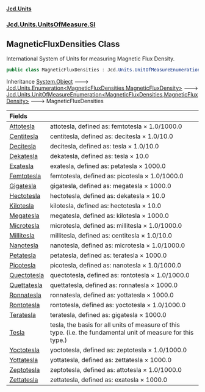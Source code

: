 #### [Jcd.Units](index.md 'index')
### [Jcd.Units.UnitsOfMeasure.SI](Jcd.Units.UnitsOfMeasure.SI.md 'Jcd.Units.UnitsOfMeasure.SI')

## MagneticFluxDensities Class

International System of Units for measuring Magnetic Flux Density.

```csharp
public class MagneticFluxDensities : Jcd.Units.UnitOfMeasureEnumeration<Jcd.Units.UnitsOfMeasure.SI.MagneticFluxDensities, Jcd.Units.UnitTypes.MagneticFluxDensity>
```

Inheritance [System.Object](https://docs.microsoft.com/en-us/dotnet/api/System.Object 'System.Object') &#129106; [Jcd.Units.Enumeration&lt;](Enumeration_TEnumeration,T_.md 'Jcd.Units.Enumeration<TEnumeration,T>')[MagneticFluxDensities](MagneticFluxDensities.md 'Jcd.Units.UnitsOfMeasure.SI.MagneticFluxDensities')[,](Enumeration_TEnumeration,T_.md 'Jcd.Units.Enumeration<TEnumeration,T>')[MagneticFluxDensity](MagneticFluxDensity.md 'Jcd.Units.UnitTypes.MagneticFluxDensity')[&gt;](Enumeration_TEnumeration,T_.md 'Jcd.Units.Enumeration<TEnumeration,T>') &#129106; [Jcd.Units.UnitOfMeasureEnumeration&lt;](UnitOfMeasureEnumeration_TEnumeration,T_.md 'Jcd.Units.UnitOfMeasureEnumeration<TEnumeration,T>')[MagneticFluxDensities](MagneticFluxDensities.md 'Jcd.Units.UnitsOfMeasure.SI.MagneticFluxDensities')[,](UnitOfMeasureEnumeration_TEnumeration,T_.md 'Jcd.Units.UnitOfMeasureEnumeration<TEnumeration,T>')[MagneticFluxDensity](MagneticFluxDensity.md 'Jcd.Units.UnitTypes.MagneticFluxDensity')[&gt;](UnitOfMeasureEnumeration_TEnumeration,T_.md 'Jcd.Units.UnitOfMeasureEnumeration<TEnumeration,T>') &#129106; MagneticFluxDensities

| Fields | |
| :--- | :--- |
| [Attotesla](MagneticFluxDensities.Attotesla.md 'Jcd.Units.UnitsOfMeasure.SI.MagneticFluxDensities.Attotesla') | attotesla, defined as: femtotesla × 1.0/1000.0 |
| [Centitesla](MagneticFluxDensities.Centitesla.md 'Jcd.Units.UnitsOfMeasure.SI.MagneticFluxDensities.Centitesla') | centitesla, defined as: decitesla × 1.0/10.0 |
| [Decitesla](MagneticFluxDensities.Decitesla.md 'Jcd.Units.UnitsOfMeasure.SI.MagneticFluxDensities.Decitesla') | decitesla, defined as: tesla × 1.0/10.0 |
| [Dekatesla](MagneticFluxDensities.Dekatesla.md 'Jcd.Units.UnitsOfMeasure.SI.MagneticFluxDensities.Dekatesla') | dekatesla, defined as: tesla × 10.0 |
| [Exatesla](MagneticFluxDensities.Exatesla.md 'Jcd.Units.UnitsOfMeasure.SI.MagneticFluxDensities.Exatesla') | exatesla, defined as: petatesla × 1000.0 |
| [Femtotesla](MagneticFluxDensities.Femtotesla.md 'Jcd.Units.UnitsOfMeasure.SI.MagneticFluxDensities.Femtotesla') | femtotesla, defined as: picotesla × 1.0/1000.0 |
| [Gigatesla](MagneticFluxDensities.Gigatesla.md 'Jcd.Units.UnitsOfMeasure.SI.MagneticFluxDensities.Gigatesla') | gigatesla, defined as: megatesla × 1000.0 |
| [Hectotesla](MagneticFluxDensities.Hectotesla.md 'Jcd.Units.UnitsOfMeasure.SI.MagneticFluxDensities.Hectotesla') | hectotesla, defined as: dekatesla × 10.0 |
| [Kilotesla](MagneticFluxDensities.Kilotesla.md 'Jcd.Units.UnitsOfMeasure.SI.MagneticFluxDensities.Kilotesla') | kilotesla, defined as: hectotesla × 10.0 |
| [Megatesla](MagneticFluxDensities.Megatesla.md 'Jcd.Units.UnitsOfMeasure.SI.MagneticFluxDensities.Megatesla') | megatesla, defined as: kilotesla × 1000.0 |
| [Microtesla](MagneticFluxDensities.Microtesla.md 'Jcd.Units.UnitsOfMeasure.SI.MagneticFluxDensities.Microtesla') | microtesla, defined as: millitesla × 1.0/1000.0 |
| [Millitesla](MagneticFluxDensities.Millitesla.md 'Jcd.Units.UnitsOfMeasure.SI.MagneticFluxDensities.Millitesla') | millitesla, defined as: centitesla × 1.0/10.0 |
| [Nanotesla](MagneticFluxDensities.Nanotesla.md 'Jcd.Units.UnitsOfMeasure.SI.MagneticFluxDensities.Nanotesla') | nanotesla, defined as: microtesla × 1.0/1000.0 |
| [Petatesla](MagneticFluxDensities.Petatesla.md 'Jcd.Units.UnitsOfMeasure.SI.MagneticFluxDensities.Petatesla') | petatesla, defined as: teratesla × 1000.0 |
| [Picotesla](MagneticFluxDensities.Picotesla.md 'Jcd.Units.UnitsOfMeasure.SI.MagneticFluxDensities.Picotesla') | picotesla, defined as: nanotesla × 1.0/1000.0 |
| [Quectotesla](MagneticFluxDensities.Quectotesla.md 'Jcd.Units.UnitsOfMeasure.SI.MagneticFluxDensities.Quectotesla') | quectotesla, defined as: rontotesla × 1.0/1000.0 |
| [Quettatesla](MagneticFluxDensities.Quettatesla.md 'Jcd.Units.UnitsOfMeasure.SI.MagneticFluxDensities.Quettatesla') | quettatesla, defined as: ronnatesla × 1000.0 |
| [Ronnatesla](MagneticFluxDensities.Ronnatesla.md 'Jcd.Units.UnitsOfMeasure.SI.MagneticFluxDensities.Ronnatesla') | ronnatesla, defined as: yottatesla × 1000.0 |
| [Rontotesla](MagneticFluxDensities.Rontotesla.md 'Jcd.Units.UnitsOfMeasure.SI.MagneticFluxDensities.Rontotesla') | rontotesla, defined as: yoctotesla × 1.0/1000.0 |
| [Teratesla](MagneticFluxDensities.Teratesla.md 'Jcd.Units.UnitsOfMeasure.SI.MagneticFluxDensities.Teratesla') | teratesla, defined as: gigatesla × 1000.0 |
| [Tesla](MagneticFluxDensities.Tesla.md 'Jcd.Units.UnitsOfMeasure.SI.MagneticFluxDensities.Tesla') | tesla, the basis for all units of measure of this type. (i.e. the fundamental unit of measure for this type.) |
| [Yoctotesla](MagneticFluxDensities.Yoctotesla.md 'Jcd.Units.UnitsOfMeasure.SI.MagneticFluxDensities.Yoctotesla') | yoctotesla, defined as: zeptotesla × 1.0/1000.0 |
| [Yottatesla](MagneticFluxDensities.Yottatesla.md 'Jcd.Units.UnitsOfMeasure.SI.MagneticFluxDensities.Yottatesla') | yottatesla, defined as: zettatesla × 1000.0 |
| [Zeptotesla](MagneticFluxDensities.Zeptotesla.md 'Jcd.Units.UnitsOfMeasure.SI.MagneticFluxDensities.Zeptotesla') | zeptotesla, defined as: attotesla × 1.0/1000.0 |
| [Zettatesla](MagneticFluxDensities.Zettatesla.md 'Jcd.Units.UnitsOfMeasure.SI.MagneticFluxDensities.Zettatesla') | zettatesla, defined as: exatesla × 1000.0 |
